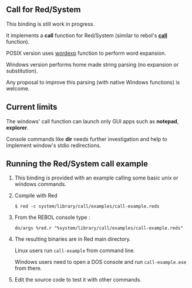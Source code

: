 Call for Red/System
------------------------

This binding is still work in progress.

It implements a **call** function for Red/System (similar to rebol's **[call](http://rebol.com/docs/shell.html)** function).

POSIX version uses [wordexp](http://pubs.opengroup.org/onlinepubs/9699919799/functions/wordexp.html) function to perform word expansion.

Windows version performs home made string parsing (no expansion or substitution).

Any proposal to improve this parsing (with native Windows functions) is welcome.

Current limits
------------------------

The windows' call function can launch only GUI apps such as **notepad**, **explorer**.

Console commands like **dir** needs further investigation and help to implement window's stdio redirections.

Running the Red/System call example
------------------------

1. This binding is provided with an example calling some basic unix or windows commands.

1. Compile with Red

    `$ red -c system/library/call/examples/call-example.reds`

1. From the REBOL console type :

    `do/args %red.r "%system/library/call/examples/call-example.reds"`


1. The resulting binaries are in Red main directory.

    Linux users run `call-example` from command line.

    Windows users need to open a DOS console and run `call-example.exe` from there.

1. Edit the source code to test it with other commands.
